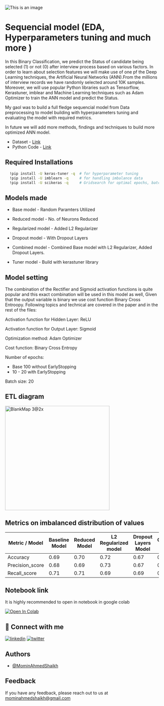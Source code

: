 ![This is an image](https://media1.giphy.com/media/wp0PWXANZck7BHr0TF/giphy.gif)
# Sequencial model (EDA, Hyperparameters tuning and much more )

In this Binary Classification, we predict the Status of candidate being selected (1) or not (0) after interview process based on various factors. In order to learn about selection features we will make use of one pf the Deep Learning techniques, the Artificial Neural Networks (ANN).From the millions of interview records we have randomly selected around 10K samples. Moreover, we will use popular Python libraries such as Tensorflow, Kerastuner, imblear and Machine Learning techniques such as Adam Optimizer to train the ANN model and predict the Status.

My gaol was to build a full fledge sequencial model from Data preprocessing to model building with hyperparameters tuning and evaluating the model with required metrics.

In future we will add more methods, findings and techniques to build more optimized ANN model.

- Dataset - [Link](https://github.com/MominAhmedShaikh/Artificial-neural-netwrok-ANN-/tree/main/dataset)
- Python Code - [Link](https://github.com/MominAhmedShaikh/Artificial-neural-netwrok-ANN-/blob/main/ANN_model.ipynb)
## Required Installations


```bash
  !pip install -U keras-tuner -q  # for hyperparameter tuning
  !pip install -U imblearn -q     # for handling imbalance data
  !pip install -U scikeras -q     # Gridsearch for optimal epochs, batch size and much more
```
    
## Models made

- Base model - Random Paramters Utilized

- Reduced model - No. of Neurons Reduced

- Regularized model - Added L2 Regularizer

- Dropout model - With Dropout Layers

- Combined model - Combined Base model with L2 Regularizer, Added Dropout Layers.

- Tuner model - Build with kerastuner library



## Model setting

The combination of the Rectifier and Sigmoid activation functions is quite popular and this exact combination will be used in this model as well, Given that the output variable is binary we use cost function Binary Cross Entroopy. Following topics and technical are covered in the paper and in the rest of the files:

Activation function for Hidden Layer: ReLU

Activation function for Output Layer: Sigmoid

Optimization method: Adam Optimizer

Cost function: Binary Cross Entropy

Number of epochs: 
 - Base 100 without EarlyStopping
 - 10 - 20 with EarlyStopping

Batch size: 20

## ETL diagram

<img width="342" alt="BlankMap 3@2x" src="https://user-images.githubusercontent.com/105166921/190937526-2f468295-19f9-4e6b-b29d-8232ae4177c9.png">




## Metrics on imbalanced distribution of values


| Metric / Model| Baseline Model | Reduced Model | L2 Regularized model | Dropout Layers Model | Combined Model |
| --------------| ---------------| ------------  | --------------------| -----------------    |------------- |
| Accuracy      |0.69            |0.70           | 0.72                 | 0.67                 | 0.71           |
|Precision_score|0.68            |0.69           | 0.73                 | 0.67                 | 0.72           |
|Recall_score   |0.71            |0.71           | 0.69                 | 0.69                 | 0.69           |




## Notebook link
It is highly recommended to open in notebook in google colab

[![Open In Colab](https://colab.research.google.com/assets/colab-badge.svg)](https://colab.research.google.com/github/MominAhmedShaikh/Artificial-neural-netwrok-ANN-/blob/main/ANN_model.ipynb)

## 🔗 Connect with me
[![linkedin](https://img.shields.io/badge/linkedin-0A66C2?style=for-the-badge&logo=linkedin&logoColor=white)](https://www.linkedin.com/in/momin-ahmed-shaikh/)
[![twitter](https://img.shields.io/badge/twitter-1DA1F2?style=for-the-badge&logo=twitter&logoColor=white)](https://twitter.com/iammomin139)


## Authors

- [@MominAhmedShaikh](https://github.com/MominAhmedShaikh)


## Feedback

If you have any feedback, please reach out to us at mominahmedshaikh@gmail.com
